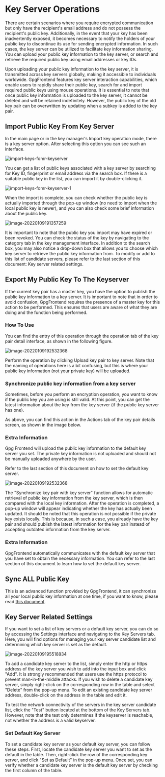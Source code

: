 # Key Server Operations

There are certain scenarios where you require encrypted communication but only
have the recipient's email address and do not possess the recipient's public
key. Additionally, in the event that your key has been inadvertently exposed, it
becomes necessary to notify the holders of your public key to discontinue its
use for sending encrypted information. In such cases, the key server can be
utilized to facilitate key information sharing. You can upload your public key
information to the key server, or search and retrieve the required public key
using email addresses or key IDs.

Upon uploading your public key information to the key server, it is transmitted
across key servers globally, making it accessible to individuals worldwide.
GpgFrontend features key server interaction capabilities, which enable users to
rapidly share their public key, search for and import required public keys using
mouse operations. It is essential to note that once public key information is
uploaded to the key server, it cannot be deleted and will be retained
indefinitely. However, the public key of the old key pair can be overwritten by
updating when a subkey is added to the key pair.

## Import Public Key From Key Server

In the main page or in the key manager's Import key operation mode, there is a
key server option. After selecting this option you can see such an interface.

![import-keys-fomr-keyserver](https://cdn.bktus.com/wp-content/uploads/2023/08/import-keys-fomr-keyserver.png)

You can get a list of public keys associated with a key server by searching for
Key ID, fingerprint or email address via the search box. If there is a suitable
public key in the list, you can import it by double-clicking it.

![import-keys-fomr-keyserver-1](https://cdn.bktus.com/wp-content/uploads/2023/08/import-keys-fomr-keyserver-1.png)

When the import is complete, you can check whether the public key is actually
imported through the pop-up window (no need to import when the local public key
is newer), and you can also check some brief information about the public key.

![image-20220109191357259](https://cdn.bktus.com/wp-content/uploads/2023/08/image-20220109191357259.png)

It is important to note that the public key you import may have expired or been
revoked. You can check the status of the key by navigating to the category tab
in the key management interface. In addition to the search box, you may also
notice a drop-down box that allows you to choose which key server to retrieve
the public key information from. To modify or add to this list of candidate
servers, please refer to the last section of this document: Key server related
settings.

## Export My Public Key To The Keyserver

If the current key pair has a master key, you have the option to publish the
public key information to a key server. It is important to note that in order to
avoid confusion, GpgFrontend requires the presence of a master key for this
action to be performed. This ensures that users are aware of what they are doing
and the function being performed.

### How To Use

You can find the entry of this operation through the operation tab of the key
pair detail interface, as shown in the following figure.

![image-20220109192532368](https://cdn.bktus.com/wp-content/uploads/2023/08/image-20220109192532368.png)

Perform the operation by clicking Upload key pair to key server. Note that the
naming of operations here is a bit confusing, but this is where your public key
information (not your private key) will be uploaded.

### Synchronize public key information from a key server

Sometimes, before you perform an encryption operation, you want to know if the
public key you are using is still valid. At this point, you can get the latest
information about the key from the key server (if the public key server has
one).

As above, you can find this action in the Actions tab of the key pair details
screen, as shown in the image below.

### Extra Information

Gpg Frontend will upload the public key information to the default key server
you set. The private key information is not uploaded and should not be manually
uploaded anywhere by the user.

Refer to the last section of this document on how to set the default key server.

![image-20220109192532368](https://cdn.bktus.com/wp-content/uploads/2023/08/image-20220109192532368.png)

The "Synchronize key pair with key server" function allows for automatic
retrieval of public key information from the key server, which is then compared
with the local key information. After the operation is completed, a pop-up
window will appear indicating whether the key has actually been updated. It
should be noted that this operation is not possible if the private key exists
locally. This is because, in such a case, you already have the key pair and
should publish the latest information for the key pair instead of accepting
outdated information from the key server.

### Extra Information

GpgFrontend automatically communicates with the default key server that you have
set to obtain the necessary information. You can refer to the last section of
this document to learn how to set the default key server.

## Sync ALL Public Key

This is an advanced function provided by GpgFrontend, it can synchronize all
your local public key information at one time, if you want to know, please read
[this document](../features/sync-all-public-keys.md).

## Key Server Related Settings

If you want to set a list of key servers or a default key server, you can do so
by accessing the Settings interface and navigating to the Key Servers tab. Here,
you will find options for managing your key server candidate list and
determining which key server is set as the default.

![image-20220109195518834](https://cdn.bktus.com/wp-content/uploads/2023/08/image-20220109195518834.png)

To add a candidate key server to the list, simply enter the http or https
address of the key server you wish to add into the input box and click "Add". It
is strongly recommended that users use the https protocol to prevent
man-in-the-middle attacks. If you wish to delete a candidate key server, simply
right-click on the corresponding row in the table and select "Delete" from the
pop-up menu. To edit an existing candidate key server address, double-click on
the address in the table and edit it.

To test the network connectivity of the servers in the key server candidate
list, click the "Test" button located at the bottom of the Key Servers tab.
However, note that the test only determines if the keyserver is reachable, not
whether the address is a valid keyserver.

### Set Default Key Server

To set a candidate key server as your default key server, you can follow these
steps. First, locate the candidate key server you want to set as the default in
the table. Then, right-click the row of the corresponding key server, and click
"Set as Default" in the pop-up menu. Once set, you can verify whether a
candidate key server is the default key server by checking the first column of
the table.